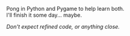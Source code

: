 Pong in Python and Pygame to help learn both.   
I'll finish it some day... maybe.  

*Don't expect refined code, or anything close.*  
